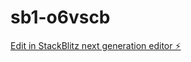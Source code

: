 # sb1-o6vscb

[Edit in StackBlitz next generation editor ⚡️](https://stackblitz.com/~/github.com/vanktr/sb1-o6vscb)
